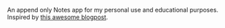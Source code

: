 An append only Notes app for my personal use and educational purposes.
Inspired by [this awesome blogpost](https://thesephist.com/posts/inc/).
